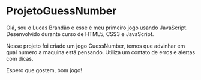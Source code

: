 # ProjetoGuessNumber

Olá, sou o Lucas Brandão e esse é meu primeiro jogo usando JavaScript.
Desenvolvido durante curso de HTML5, CSS3 e JavaScript. 

Nesse projeto foi criado um jogo GuessNumber, temos que advinhar em qual numero a maquina está pensando.
Utiliza um contato de erros e alertas com dicas.

Espero que gostem, bom jogo!


